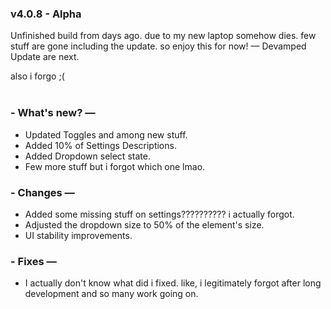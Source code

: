 ### v4.0.8 - Alpha
Unfinished build from days ago. due to my new laptop somehow dies. few stuff are gone including the update. so enjoy this for now! — Devamped Update are next.

also i forgo ;(<br><br>
### - What's new? —
- Updated Toggles and among new stuff.
- Added 10% of Settings Descriptions.
- Added Dropdown select state.
- Few more stuff but i forgot which one lmao.

### - Changes —
- Added some missing stuff on settings?????????? i actually forgot.
- Adjusted the dropdown size to 50% of the element's size.
- UI stability improvements.

### - Fixes —
- I actually don't know what did i fixed. like, i legitimately forgot after long development and so many work going on.